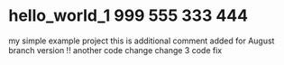 # hello_world_1  999 555 333 444
my simple example project
this is additional comment added for August branch version !!
another code change
change 3 code fix
